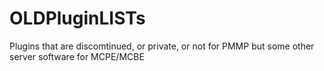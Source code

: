 # OLDPluginLISTs
 Plugins that are discomtinued, or private, or not for PMMP but some other server software for MCPE/MCBE
